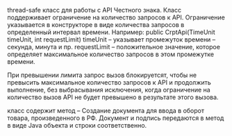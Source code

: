 thread-safe класс для работы с API Честного знака. Класс поддерживает
ограничение на количество запросов к API.
Ограничение указывается в конструкторе в виде количества
запросов в определенный интервал времени. Например:
public CrptApi(TimeUnit timeUnit, int requestLimit)
timeUnit – указывает промежуток времени – секунда, минута и пр.
requestLimit – положительное значение, которое определяет
максимальное количество запросов в этом промежутке времени.

При превышении лимита запрос вызов блокируетсят,
чтобы не превысить максимальное количество запросов к API и
продолжить выполнение, без выбрасывания исключения, когда
ограничение на количество вызов API не будет превышено в
результате этого вызова.

класс содержит метод – Создание документа для
ввода в оборот товара, произведенного в РФ. Документ и подпись
передаются в метод в виде Java объекта и строки
соответственно.
